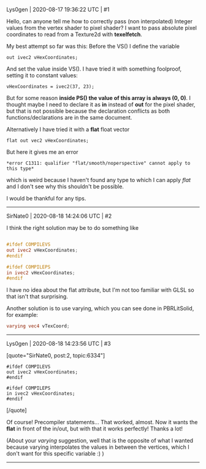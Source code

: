 Lys0gen | 2020-08-17 19:36:22 UTC | #1

Hello,
can anyone tell me how to correctly pass (non interpolated) Integer values from the vertex shader to pixel shader? I want to pass absolute pixel coordinates to read from a Texture2d with **texelfetch**.

My best attempt so far was this:
Before the VS() I define the variable

	out ivec2 vHexCoordinates;

And set the value inside VS(). I have tried it with something foolproof, setting it to constant values:

	vHexCoordinates = ivec2(37, 23);

But for some reason **inside PS() the value of this array is always (0, 0)**. I thought maybe I need to declare it as **in** instead of **out** for the pixel shader, but that is not possible because the declaration conflicts as both functions/declarations are in the same document.

Alternatively I have tried it with a **flat** float vector

	flat out vec2 vHexCoordinates;

But here it gives me an error

	*error C1311: qualifier "flat/smooth/noperspective" cannot apply to this type*

which is weird because I haven't found any type to which I can apply *flat* and I don't see why this shouldn't be possible.

I would be thankful for any tips.

-------------------------

SirNate0 | 2020-08-18 14:24:06 UTC | #2

I think the right solution may be to do something like
```glsl

#ifdef COMPILEVS
out ivec2 vHexCoordinates;
#endif

#ifdef COMPILEPS
in ivec2 vHexCoordinates;
#endif
```
I have no idea about the flat attribute, but I'm not too familiar with GLSL so that isn't that surprising.

Another solution is to use varying, which you can see done in PBRLitSolid, for example:
```glsl
varying vec4 vTexCoord;
```

-------------------------

Lys0gen | 2020-08-18 14:23:56 UTC | #3

[quote="SirNate0, post:2, topic:6334"]
```
#ifdef COMPILEVS
out ivec2 vHexCoordinates;
#endif

#ifdef COMPILEPS
in ivec2 vHexCoordinates;
#endif
```
[/quote]

Of course! Precompiler statements... That worked, almost. Now it wants the **flat** in front of the in/out, but with that it works perfectly! Thanks a lot!

(About your *varying* suggestion, well that is the opposite of what I wanted because varying interpolates the values in between the vertices, which I don't want for this specific variable :) )

-------------------------

